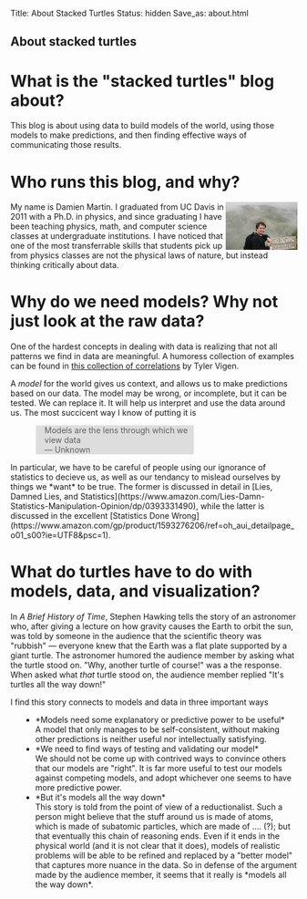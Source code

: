 Title: About Stacked Turtles
Status: hidden
Save_as: about.html

<h2>About stacked turtles</h2>

# What is the &quot;stacked turtles&quot; blog about?

This blog is about using data to build models of the world, using those models to make predictions, and then finding effective ways of communicating those results.

# Who runs this blog, and why?

<img style="float: right; width: 25%;" src="images/about_profile2.jpg"> My name is Damien Martin. I graduated from UC Davis in 2011 with a Ph.D. in physics, and since graduating I have been teaching physics, math, and computer science classes at undergraduate institutions. I have noticed that one of the most transferrable skills that students pick up from physics classes are not the physical laws of nature, but instead thinking critically about data.

# Why do we need models? Why not just look at the raw data?

One of the hardest concepts in dealing with data is realizing that not all patterns we find in data are meaningful. A humoress collection of examples can be found in [this collection of correlations](http://www.tylervigen.com/spurious-correlations) by Tyler Vigen. 

A *model* for the world gives us context, and allows us to make predictions based on our data. The model may be wrong, or incomplete, but it can be tested. We can replace it. It will help us interpret and use the data around us. The most succicent way I know of putting it is
<div style="margin-left:20px;width:60%;">
<blockquote style="background:#DDDDDD;">
 Models are the lens through which we view data<br/>
 &mdash; Unknown
</blockquote>
</div>
In particular, we have to be careful of people using our ignorance of statistics to decieve us, as well as our tendancy to mislead ourselves by things we *want* to be true. The former is discussed in detail in [Lies, Damned Lies, and Statistics](https://www.amazon.com/Lies-Damn-Statistics-Manipulation-Opinion/dp/0393331490), while the latter is discussed in the excellent [Statistics Done Wrong](https://www.amazon.com/gp/product/1593276206/ref=oh_aui_detailpage_o01_s00?ie=UTF8&psc=1).

# What do turtles have to do with models, data, and visualization?

In *A Brief History of Time*, Stephen Hawking tells the story of an astronomer who, after giving a lecture on how gravity causes the Earth to orbit the sun, was told by someone in the audience that the scientific theory was &quot;rubbish&quot; &mdash; everyone knew that the Earth was a flat plate supported by a giant turtle. The astronomer humored the audience member by asking what the turtle stood on. &quot;Why, another turtle of course!&quot; was a the response. When asked what *that* turtle stood on, the audience member replied &quot;It's turtles all the way down!&quot;

I find this story connects to models and data in three important ways
<ul style="margin-left:20px;">
<li>*Models need some explanatory or predictive power to be useful*<br/>
A model that only manages to be self-consistent, without making other predictions is neither useful nor intellectually satisfying.
</li>
<li>*We need to find ways of testing and validating our model*<br/>
We should not be come up with contrived ways to convince others that our models are &quot;right&quot;. It is far more useful to test our models against competing models, and adopt whichever one seems to have more predictive power.
</li>
<li>*But it's models all the way down*<br/>
This story is told from the point of view of a reductionalist. Such a person might believe that the stuff around us is made of atoms, which is made of subatomic particles, which are made of .... (?); but that eventually this chain of reasoning ends. Even if it ends in the physical world (and it is not clear that it does), models of realistic problems will be able to be refined and replaced by a &quot;better model&quot; that captures more nuance in the data. So in defense of the argument made by the audience member, it seems that it really is *models all the way down*.
</li>
</ul>

